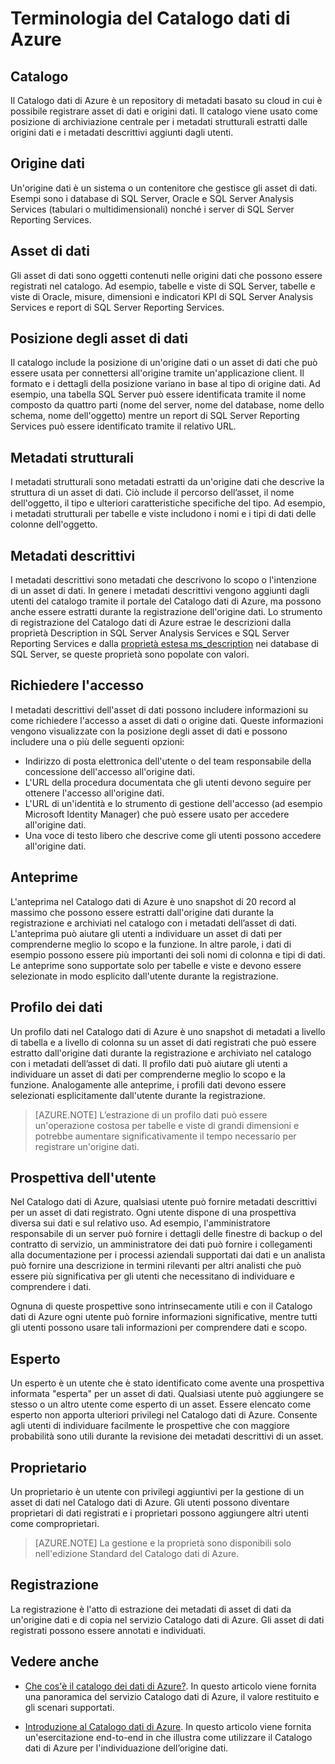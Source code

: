 <properties
   pageTitle="Terminologia del Catalogo dati di Azure"
   description="Introduzione ai concetti e termini usati nella documentazione del Catalogo dati di Azure."
   services="data-catalog"
   documentationCenter=""
   authors="steelanddata"
   manager="NA"
   editor=""
   tags=""/>
<tags
   ms.service="data-catalog"
   ms.devlang="NA"
   ms.topic="article"
   ms.tgt_pltfrm="NA"
   ms.workload="data-catalog"
   ms.date="02/08/2016"
   ms.author="maroche"/>

# Terminologia del Catalogo dati di Azure

## Catalogo

Il Catalogo dati di Azure è un repository di metadati basato su cloud in cui è possibile registrare asset di dati e origini dati. Il catalogo viene usato come posizione di archiviazione centrale per i metadati strutturali estratti dalle origini dati e i metadati descrittivi aggiunti dagli utenti.

## Origine dati

Un'origine dati è un sistema o un contenitore che gestisce gli asset di dati. Esempi sono i database di SQL Server, Oracle e SQL Server Analysis Services (tabulari o multidimensionali) nonché i server di SQL Server Reporting Services.

## Asset di dati

Gli asset di dati sono oggetti contenuti nelle origini dati che possono essere registrati nel catalogo. Ad esempio, tabelle e viste di SQL Server, tabelle e viste di Oracle, misure, dimensioni e indicatori KPI di SQL Server Analysis Services e report di SQL Server Reporting Services.

## Posizione degli asset di dati

Il catalogo include la posizione di un'origine dati o un asset di dati che può essere usata per connettersi all'origine tramite un'applicazione client. Il formato e i dettagli della posizione variano in base al tipo di origine dati. Ad esempio, una tabella SQL Server può essere identificata tramite il nome composto da quattro parti (nome del server, nome del database, nome dello schema, nome dell'oggetto) mentre un report di SQL Server Reporting Services può essere identificato tramite il relativo URL.

## Metadati strutturali

I metadati strutturali sono metadati estratti da un'origine dati che descrive la struttura di un asset di dati. Ciò include il percorso dell’asset, il nome dell'oggetto, il tipo e ulteriori caratteristiche specifiche del tipo. Ad esempio, i metadati strutturali per tabelle e viste includono i nomi e i tipi di dati delle colonne dell'oggetto.

## Metadati descrittivi

I metadati descrittivi sono metadati che descrivono lo scopo o l'intenzione di un asset di dati. In genere i metadati descrittivi vengono aggiunti dagli utenti del catalogo tramite il portale del Catalogo dati di Azure, ma possono anche essere estratti durante la registrazione dell'origine dati. Lo strumento di registrazione del Catalogo dati di Azure estrae le descrizioni dalla proprietà Description in SQL Server Analysis Services e SQL Server Reporting Services e dalla [proprietà estesa ms\_description](https://technet.microsoft.com/library/ms190243.aspx) nei database di SQL Server, se queste proprietà sono popolate con valori.

## Richiedere l'accesso

I metadati descrittivi dell'asset di dati possono includere informazioni su come richiedere l'accesso a asset di dati o origine dati. Queste informazioni vengono visualizzate con la posizione degli asset di dati e possono includere una o più delle seguenti opzioni:

- Indirizzo di posta elettronica dell'utente o del team responsabile della concessione dell'accesso all'origine dati.
- L'URL della procedura documentata che gli utenti devono seguire per ottenere l'accesso all'origine dati.
- L'URL di un'identità e lo strumento di gestione dell'accesso (ad esempio Microsoft Identity Manager) che può essere usato per accedere all'origine dati.
- Una voce di testo libero che descrive come gli utenti possono accedere all'origine dati.

## Anteprime

L'anteprima nel Catalogo dati di Azure è uno snapshot di 20 record al massimo che possono essere estratti dall'origine dati durante la registrazione e archiviati nel catalogo con i metadati dell’asset di dati. L'anteprima può aiutare gli utenti a individuare un asset di dati per comprenderne meglio lo scopo e la funzione. In altre parole, i dati di esempio possono essere più importanti dei soli nomi di colonna e tipi di dati. Le anteprime sono supportate solo per tabelle e viste e devono essere selezionate in modo esplicito dall'utente durante la registrazione.

## Profilo dei dati

Un profilo dati nel Catalogo dati di Azure è uno snapshot di metadati a livello di tabella e a livello di colonna su un asset di dati registrati che può essere estratto dall'origine dati durante la registrazione e archiviato nel catalogo con i metadati dell’asset di dati. Il profilo dati può aiutare gli utenti a individuare un asset di dati per comprenderne meglio lo scopo e la funzione. Analogamente alle anteprime, i profili dati devono essere selezionati esplicitamente dall'utente durante la registrazione.

> [AZURE.NOTE] L’estrazione di un profilo dati può essere un'operazione costosa per tabelle e viste di grandi dimensioni e potrebbe aumentare significativamente il tempo necessario per registrare un'origine dati.

## Prospettiva dell'utente

Nel Catalogo dati di Azure, qualsiasi utente può fornire metadati descrittivi per un asset di dati registrato. Ogni utente dispone di una prospettiva diversa sui dati e sul relativo uso. Ad esempio, l'amministratore responsabile di un server può fornire i dettagli delle finestre di backup o del contratto di servizio, un amministratore dei dati può fornire i collegamenti alla documentazione per i processi aziendali supportati dai dati e un analista può fornire una descrizione in termini rilevanti per altri analisti che può essere più significativa per gli utenti che necessitano di individuare e comprendere i dati.

Ognuna di queste prospettive sono intrinsecamente utili e con il Catalogo dati di Azure ogni utente può fornire informazioni significative, mentre tutti gli utenti possono usare tali informazioni per comprendere dati e scopo.

## Esperto

Un esperto è un utente che è stato identificato come avente una prospettiva informata "esperta" per un asset di dati. Qualsiasi utente può aggiungere se stesso o un altro utente come esperto di un asset. Essere elencato come esperto non apporta ulteriori privilegi nel Catalogo dati di Azure. Consente agli utenti di individuare facilmente le prospettive che con maggiore probabilità sono utili durante la revisione dei metadati descrittivi di un asset.

## Proprietario

Un proprietario è un utente con privilegi aggiuntivi per la gestione di un asset di dati nel Catalogo dati di Azure. Gli utenti possono diventare proprietari di dati registrati e i proprietari possono aggiungere altri utenti come comproprietari.
> [AZURE.NOTE] La gestione e la proprietà sono disponibili solo nell'edizione Standard del Catalogo dati di Azure.

## Registrazione

La registrazione è l'atto di estrazione dei metadati di asset di dati da un'origine dati e di copia nel servizio Catalogo dati di Azure. Gli asset di dati registrati possono essere annotati e individuati.

## Vedere anche

- [Che cos'è il catalogo dei dati di Azure?](data-catalog-what-is-data-catalog.md). In questo articolo viene fornita una panoramica del servizio Catalogo dati di Azure, il valore restituito e gli scenari supportati.

- [Introduzione al Catalogo dati di Azure](data-catalog-get-started.md). In questo articolo viene fornita un'esercitazione end-to-end in che illustra come utilizzare il Catalogo dati di Azure per l'individuazione dell’origine dati.

<!---HONumber=AcomDC_0211_2016-->